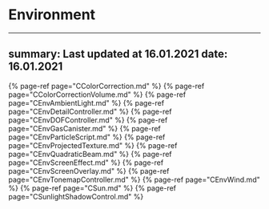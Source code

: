 # Environment
---
summary: Last updated at 16.01.2021
date: 16.01.2021
---


{% page-ref page="CColorCorrection.md" %}
{% page-ref page="CColorCorrectionVolume.md" %}
{% page-ref page="CEnvAmbientLight.md" %}
{% page-ref page="CEnvDetailController.md" %}
{% page-ref page="CEnvDOFController.md" %}
{% page-ref page="CEnvGasCanister.md" %}
{% page-ref page="CEnvParticleScript.md" %}
{% page-ref page="CEnvProjectedTexture.md" %}
{% page-ref page="CEnvQuadraticBeam.md" %}
{% page-ref page="CEnvScreenEffect.md" %}
{% page-ref page="CEnvScreenOverlay.md" %}
{% page-ref page="CEnvTonemapController.md" %}
{% page-ref page="CEnvWind.md" %}
{% page-ref page="CSun.md" %}
{% page-ref page="CSunlightShadowControl.md" %}
